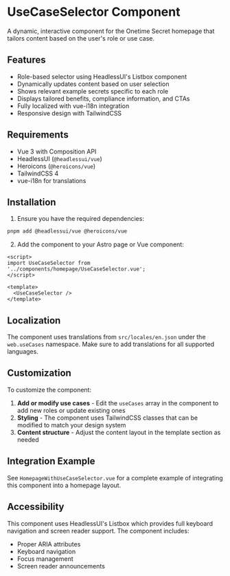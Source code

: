 # UseCaseSelector Component

A dynamic, interactive component for the Onetime Secret homepage that tailors content based on the user's role or use case.

## Features

- Role-based selector using HeadlessUI's Listbox component
- Dynamically updates content based on user selection
- Shows relevant example secrets specific to each role
- Displays tailored benefits, compliance information, and CTAs
- Fully localized with vue-i18n integration
- Responsive design with TailwindCSS

## Requirements

- Vue 3 with Composition API
- HeadlessUI (`@headlessui/vue`)
- Heroicons (`@heroicons/vue`)
- TailwindCSS 4
- vue-i18n for translations

## Installation

1. Ensure you have the required dependencies:

```bash
pnpm add @headlessui/vue @heroicons/vue
```

2. Add the component to your Astro page or Vue component:

```vue
<script>
import UseCaseSelector from '../components/homepage/UseCaseSelector.vue';
</script>

<template>
  <UseCaseSelector />
</template>
```

## Localization

The component uses translations from `src/locales/en.json` under the `web.useCases` namespace. Make sure to add translations for all supported languages.

## Customization

To customize the component:

1. **Add or modify use cases** - Edit the `useCases` array in the component to add new roles or update existing ones
2. **Styling** - The component uses TailwindCSS classes that can be modified to match your design system
3. **Content structure** - Adjust the content layout in the template section as needed

## Integration Example

See `HomepageWithUseCaseSelector.vue` for a complete example of integrating this component into a homepage layout.

## Accessibility

This component uses HeadlessUI's Listbox which provides full keyboard navigation and screen reader support. The component includes:

- Proper ARIA attributes
- Keyboard navigation
- Focus management
- Screen reader announcements
